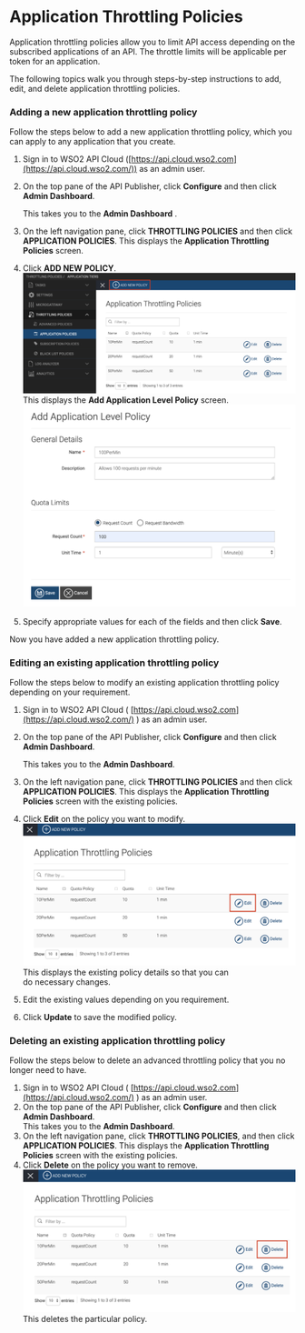 # Application Throttling Policies

Application throttling policies allow you to limit API access depending
on the subscribed applications of an API. The throttle limits will be
applicable per token for an application.

The following topics walk you through steps-by-step instructions to add,
edit, and delete application throttling policies.


### Adding a new application throttling policy

Follow the steps below to add a new application throttling policy, which
you can apply to any application that you create.

1.  Sign in to WSO2 API Cloud ([https://api.cloud.wso2.com](https://api.cloud.wso2.com/)) as an
    admin user.
2.  On the top pane of the API Publisher, click **Configure** and then
    click **Admin Dashboard**.  

    This takes you to the **Admin Dashboard** .

3.  On the left navigation pane, click **THROTTLING POLICIES** and then
    click **APPLICATION POLICIES**. This displays the **Application
    Throttling Policies** screen.
4.  Click **ADD NEW POLICY**.  
    ![](../../assets/img/learn/control-api-traffic/new-application-throttling-policy.png) 
    This displays the **Add Application Level Policy** screen.  
    ![](../../assets/img/learn/control-api-traffic/add-application-throttling-policy.png)
5.  Specify appropriate values for each of the fields and then click
    **Save**.

Now you have added a new application throttling policy.

  

### Editing an existing application throttling policy

Follow the steps below to modify an existing application throttling
policy depending on your requirement.

1.  Sign in to WSO2 API Cloud (
    [https://api.cloud.wso2.com](https://api.cloud.wso2.com/) ) as an
    admin user.
2.  On the top pane of the API Publisher, click **Configure** and then
    click **Admin Dashboard**.  

    This takes you to the **Admin Dashboard**.

3.  On the left navigation pane, click **THROTTLING POLICIES** and then
    click **APPLICATION POLICIES**. This displays the **Application
    Throttling Policies** screen with the existing policies.
4.  Click **Edit** on the policy you want to modify.  
    ![](../../assets/img/learn/control-api-traffic/edit-application-throttling-policy.png)  
    This displays the existing policy details so that you can
    do necessary changes.
5.  Edit the existing values depending on you requirement.
6.  Click **Update** to save the modified policy.

### Deleting an existing application throttling policy

Follow the steps below to delete an advanced throttling policy that you
no longer need to have.

1.  Sign in to WSO2 API Cloud (
    [https://api.cloud.wso2.com](https://api.cloud.wso2.com/) ) as an
    admin user.
2.  On the top pane of the API Publisher, click **Configure** and then
    click **Admin Dashboard**.    
    This takes you to the **Admin Dashboard**.
3.  On the left navigation pane, click **THROTTLING POLICIES**, and
    then click **APPLICATION POLICIES**. This displays the
    **Application Throttling Policies** screen with the existing
    policies.
4.  Click **Delete** on the policy you want to remove.  
    ![](../../assets/img/learn/control-api-traffic/delete-application-throttling-policy.png)  
    This deletes the particular policy.
